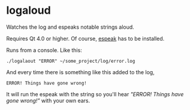 logaloud
========

Watches the log and espeaks notable strings aloud.

Requires Qt 4.0 or higher.
Of course, <a href="http://espeak.sourceforge.net/">espeak</a> has to be installed.

Runs from a console. Like this:

    ./logalaout "ERROR" ~/some_project/log/error.log
  
And every time there is something like this added to the log,

    ERROR! Things have gone wrong!
  
It will run the espeak with the string so you'll hear _"ERROR! Things have gone wrong!"_ with your own ears.
